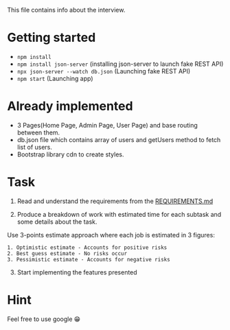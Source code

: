 This file contains info about the interview.

# Getting started

- `npm install`
- `npm install json-server` (installing json-server to launch fake REST API)
- `npx json-server --watch db.json` (Launching fake REST API)
- `npm start` (Launching app)

# Already implemented

- 3 Pages(Home Page, Admin Page, User Page) and base routing between them.
- db.json file which contains array of users and getUsers method to fetch list of users.
- Bootstrap library cdn to create styles.

# Task

1. Read and understand the requirements from the [REQUIREMENTS.md](./REQUREMENTS.md)

2. Produce a breakdown of work with estimated time for each subtask and some details about the task.

Use 3-points estimate approach where each job is estimated in 3 figures:

    1. Optimistic estimate - Accounts for positive risks
    2. Best guess estimate - No risks occur
    3. Pessimistic estimate - Accounts for negative risks

3. Start implementing the features presented

# Hint

Feel free to use google 😁